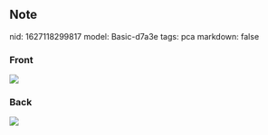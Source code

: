 ## Note
nid: 1627118299817
model: Basic-d7a3e
tags: pca
markdown: false

### Front
<img src="paste-aaf1d6944d93c81e884e4a19f085de1c9167ff64.jpg">

### Back
<img src="paste-4e2f4b424387d4206e52ccac9c58040bf96345c3.jpg">
